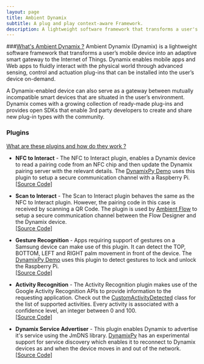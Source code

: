 ```yaml
---
layout: page
title: Ambient Dynamix
subtitle: A plug and play context-aware Framework.
description: A lightweight software framework that transforms a user's mobile device into an adaptive smart gateway to the Internet of Things. It enables mobile apps and Web apps to fluidly interact with the physical world through advanced sensing, control and actuation plug-ins that can be installed into the user’s device on-demand.
---
```


###[What's Ambient Dynamix ?](http://ambientdynamix.org/)
Ambient Dynamix (Dynamix) is a lightweight software framework that transforms a user’s mobile device into an adaptive smart gateway to the Internet of Things. Dynamix enables mobile apps and Web apps to fluidly interact with the physical world through advanced sensing, control and actuation plug-ins that can be installed into the user’s device on-demand. 

A Dynamix-enabled device can also serve as a gateway between mutually incompatible smart devices that are situated in the user’s environment. Dynamix comes with a growing collection of ready-made plug-ins and provides open SDKs that enable 3rd party developers to create and share new plug-in types with the community.

### Plugins

[What are these plugins and how do they work ?](http://ambientdynamix.org/documentation/plug-in-development-guide#nav2)

* **NFC to Interact** - The NFC to Interact plugin, enables a Dynamix device to read a pairing code from an NFC chip and then update the Dynamix pairing server with the relevant details. The [DynamixPy Demo]({{site.url}}/projects/dynamix-py) uses this plugin to setup a secure communication channel with a Raspberry Pi. <br/> [[Source Code]](https://bitbucket.org/dynamixdevelopers/nfc-to-interact/)


* **Scan to Interact** - The Scan to Interact plugin behaves the same as the NFC to Interact plugin. However, the pairing code in this case is received by scanning a QR Code. The plugin is used by [Ambient Flow]({{site.url}}/projects/ambient-flow) to setup a secure communication channel between the Flow Designer and the Dynamix device. <br/> [[Source Code]](https://bitbucket.org/dynamixdevelopers/barcodepluginzbar/src/9debc4897c69d11d40a8800df6a2caaebaeb4e68?at=develop>)


* **Gesture Recognition** - Apps requiring support of gestures on a Samsung device can make use of this plugin. It can detect the TOP, BOTTOM, LEFT and RIGHT palm movement in front of the device.  The [DynamixPy Demo]({{site.url}}/projects/dynamix-py) uses this plugin to detect gestures to lock and unlock the Raspberry Pi. <br/>[[Source Code]](https://bitbucket.org/dynamixdevelopers/activityrecognition/)

* **Activity Recognition** - The Activity Recognition plugin makes use of the Google Activity Recognition APIs to provide information to the requesting application. Check out the [CustomActivityDetected](https://bitbucket.org/dynamixdevelopers/activityrecognition/src/1d0eaeb6af26dad9448b5411e2a7aa06af5a92b3/ActivityRecognition-Datatypes/src/main/java/org/ambientdynamix/contextplugins/activityrecognition/CustomDetectedActivity.java?at=develop&fileviewer=file-view-default) class for the list of supported activities. Every activity is associated with a confidence level, an integer between 0 and 100. <br/> [[Source Code]](https://bitbucket.org/dynamixdevelopers/activityrecognition/src)

* **Dynamix Service Advertiser** - This plugin enables Dynamix to advertise it's service using the JmDNS library. [DynamixPy](https://bitbucket.org/dynamixdevelopers/dynamix-python-apis/src) has an experimental support for service discovery which enables it to reconnect to Dynamix devices as and when the device moves in and out of the network. <br/>[[Source Code]](https://bitbucket.org/dynamixdevelopers/dynamix-service-advertiser/src)